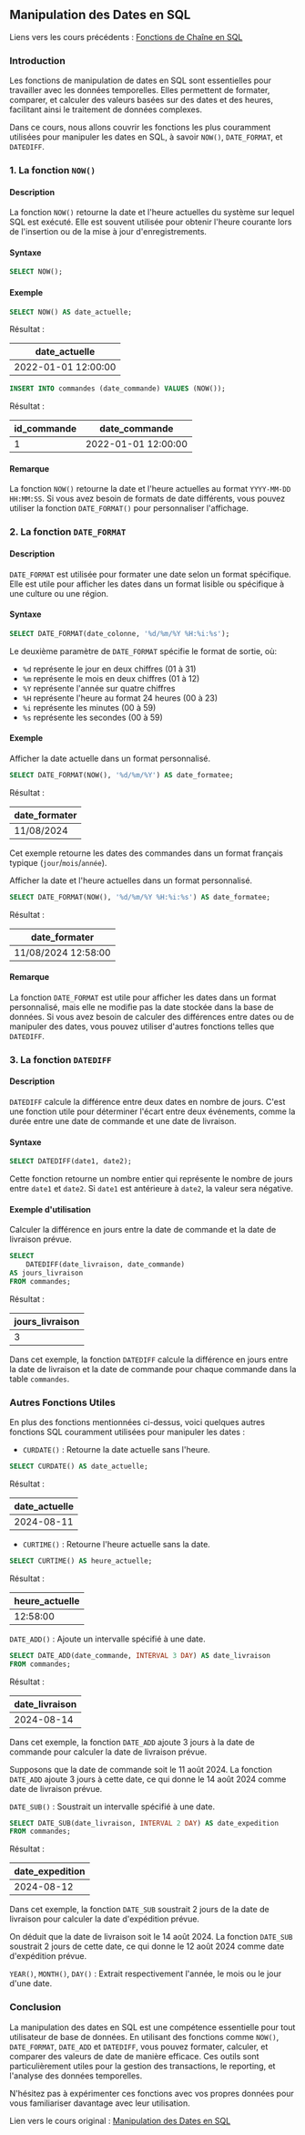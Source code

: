 ## Manipulation des Dates en SQL

Liens vers les cours précédents : [Fonctions de Chaîne en SQL](https://www.sqltutorial.org/sql-string-functions/)

### Introduction

Les fonctions de manipulation de dates en SQL sont essentielles pour travailler avec les données temporelles. Elles permettent de formater, comparer, et calculer des valeurs basées sur des dates et des heures, facilitant ainsi le traitement de données complexes.

Dans ce cours, nous allons couvrir les fonctions les plus couramment utilisées pour manipuler les dates en SQL, à savoir `NOW()`, `DATE_FORMAT`, et `DATEDIFF`.

### 1. La fonction `NOW()`

#### Description

La fonction `NOW()` retourne la date et l'heure actuelles du système sur lequel SQL est exécuté. Elle est souvent utilisée pour obtenir l'heure courante lors de l'insertion ou de la mise à jour d'enregistrements.

#### Syntaxe

```sql
SELECT NOW();
```

#### Exemple

```sql
SELECT NOW() AS date_actuelle;
```

Résultat :

| date_actuelle       |
|---------------------|
| 2022-01-01 12:00:00 |

```sql
INSERT INTO commandes (date_commande) VALUES (NOW());
```

Résultat :

| id_commande | date_commande       |
|-------------|---------------------|
| 1           | 2022-01-01 12:00:00 |

#### Remarque

La fonction `NOW()` retourne la date et l'heure actuelles au format `YYYY-MM-DD HH:MM:SS`. Si vous avez besoin de formats de date différents, vous pouvez utiliser la fonction `DATE_FORMAT()` pour personnaliser l'affichage.

### 2. La fonction `DATE_FORMAT`

#### Description

`DATE_FORMAT` est utilisée pour formater une date selon un format spécifique. Elle est utile pour afficher les dates dans un format lisible ou spécifique à une culture ou une région.

#### Syntaxe

```sql
SELECT DATE_FORMAT(date_colonne, '%d/%m/%Y %H:%i:%s');
```

Le deuxième paramètre de `DATE_FORMAT` spécifie le format de sortie, où:

- `%d` représente le jour en deux chiffres (01 à 31)
- `%m` représente le mois en deux chiffres (01 à 12)
- `%Y` représente l'année sur quatre chiffres
- `%H` représente l'heure au format 24 heures (00 à 23)
- `%i` représente les minutes (00 à 59)
- `%s` représente les secondes (00 à 59)

#### Exemple

Afficher la date actuelle dans un format personnalisé.

```sql
SELECT DATE_FORMAT(NOW(), '%d/%m/%Y') AS date_formatee;
```

Résultat :

| date_formater |
|---------------|
| 11/08/2024    |

Cet exemple retourne les dates des commandes dans un format français typique (`jour`/`mois`/`année`).

Afficher la date et l'heure actuelles dans un format personnalisé.

```sql
SELECT DATE_FORMAT(NOW(), '%d/%m/%Y %H:%i:%s') AS date_formatee;
```

Résultat :

| date_formater       |
|---------------------|
| 11/08/2024 12:58:00 |

#### Remarque

La fonction `DATE_FORMAT` est utile pour afficher les dates dans un format personnalisé, mais elle ne modifie pas la date stockée dans la base de données. Si vous avez besoin de calculer des différences entre dates ou de manipuler des dates, vous pouvez utiliser d'autres fonctions telles que `DATEDIFF`.

### 3. La fonction `DATEDIFF`

#### Description

`DATEDIFF` calcule la différence entre deux dates en nombre de jours. C'est une fonction utile pour déterminer l'écart entre deux événements, comme la durée entre une date de commande et une date de livraison.

#### Syntaxe

```sql
SELECT DATEDIFF(date1, date2);
```

Cette fonction retourne un nombre entier qui représente le nombre de jours entre `date1` et `date2`. Si `date1` est antérieure à `date2`, la valeur sera négative.

#### Exemple d'utilisation

Calculer la différence en jours entre la date de commande et la date de livraison prévue.

```sql
SELECT 
    DATEDIFF(date_livraison, date_commande) 
AS jours_livraison
FROM commandes;
```

Résultat :

| jours_livraison |
|-----------------|
| 3               |

Dans cet exemple, la fonction `DATEDIFF` calcule la différence en jours entre la date de livraison et la date de commande pour chaque commande dans la table `commandes`.

### Autres Fonctions Utiles

En plus des fonctions mentionnées ci-dessus, voici quelques autres fonctions SQL couramment utilisées pour manipuler les dates :

- `CURDATE()` : Retourne la date actuelle sans l'heure.

```sql
SELECT CURDATE() AS date_actuelle;
```

Résultat :

| date_actuelle |
|---------------|
| 2024-08-11    |

- `CURTIME()` : Retourne l'heure actuelle sans la date.

```sql
SELECT CURTIME() AS heure_actuelle;
```

Résultat :

| heure_actuelle |
| --- |
| 12:58:00 |

`DATE_ADD()` : Ajoute un intervalle spécifié à une date.

```sql
SELECT DATE_ADD(date_commande, INTERVAL 3 DAY) AS date_livraison
FROM commandes;
```

Résultat :

| date_livraison |
|----------------|
| 2024-08-14     |

Dans cet exemple, la fonction `DATE_ADD` ajoute 3 jours à la date de commande pour calculer la date de livraison prévue.

Supposons que la date de commande soit le 11 août 2024. La fonction `DATE_ADD` ajoute 3 jours à cette date, ce qui donne le 14 août 2024 comme date de livraison prévue.

`DATE_SUB()` : Soustrait un intervalle spécifié à une date.

```sql
SELECT DATE_SUB(date_livraison, INTERVAL 2 DAY) AS date_expedition
FROM commandes;
```

Résultat :

| date_expedition |
|-----------------|
| 2024-08-12      |

Dans cet exemple, la fonction `DATE_SUB` soustrait 2 jours de la date de livraison pour calculer la date d'expédition prévue.

On déduit que la date de livraison soit le 14 août 2024. La fonction `DATE_SUB` soustrait 2 jours de cette date, ce qui donne le 12 août 2024 comme date d'expédition prévue.

`YEAR()`, `MONTH()`, `DAY()` : Extrait respectivement l'année, le mois ou le jour d'une date.

### Conclusion

La manipulation des dates en SQL est une compétence essentielle pour tout utilisateur de base de données. En utilisant des fonctions comme `NOW()`, `DATE_FORMAT`, `DATE_ADD` et `DATEDIFF`, vous pouvez formater, calculer, et comparer des valeurs de date de manière efficace. Ces outils sont particulièrement utiles pour la gestion des transactions, le reporting, et l'analyse des données temporelles.

N'hésitez pas à expérimenter ces fonctions avec vos propres données pour vous familiariser davantage avec leur utilisation.

Lien vers le cours original : [Manipulation des Dates en SQL](https://www.sqltutorial.org/sql-date-functions/)